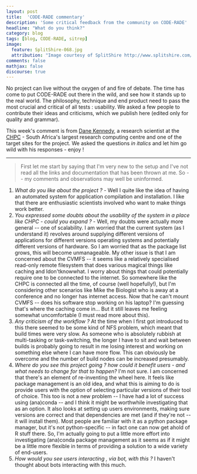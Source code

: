 ```yaml
---
layout: post
title:  'CODE-RADE commentary'
description: 'Some critical feedback from the community on CODE-RADE'
headline: "What do you think?"
category: blog
tags: [blog, CODE-RADE, sitrep]
image:
  feature: SplitShire-068.jpg
  attribution: "Image courtesy of SplitShire http://www.splitshire.com/light-umbrella/"
comments: false
mathjax: false
discourse: true
---
```


No project can live without the oxygen of and fire of debate. The time has come to put CODE-RADE out there in the wild, and see how it stands up to the real world. The philosophy, technique and end product need to pass the most crucial and critical of all tests : usability. We asked a few people to contribute their ideas and criticisms, which we publish here (edited only for quality and grammar).

This week's comment is from [Dane Kennedy](http://github.com/kennedydane), a research scientist at the [CHPC](http://www.chpc.ac.za) - South Africa's largest research computing centre and one of the target sites for the project. We asked the questions _in italics_ and let him go wild with his responses - enjoy !

-----


> First let me start by saying that I'm very new to the setup and I've not read all the links and documentation that has been thrown at me. So -- my comments and observations may well be uninformed.

  1. *What do you like about the project ?* - Well I quite like the idea of having an automated system for application compilation and installation. I like that there are enthusiastic scientists involved who want to make things work better.
  1. *You expressed some doubts about the usability of the system in a place like CHPC - could you expand ?* - Well, my doubts were actually more general -- one of scalability. I am worried that the current system (as I understand it) revolves around supplying different versions of applications for different versions operating systems and potentially different versions of hardware. So I am worried that as the package list grows, this will become unmanageable. My other issue is that I am concerned about the CVMFS -- it seems like a relatively specialised read-only remote filesystem that does various magical things like caching and Idon'tknowwhat. I worry about things that could potentially require one to be connected to the internet. So somewhere like the CHPC is connected all the time, of course (well hopefully!), but I'm considering other scenarios like Mike the Biologist who is away at a conference and no longer has internet access. Now that he can't mount CVMFS -- does his software stop working on his laptop? I'm guessing that's where the caching come in... But it still leaves me feeling somewhat uncomfortable (I must read more about this).
  1. *Any criticism of the workflow ?* At the time when I first got introduced to this there seemed to be some kind of NFS problem, which meant that build times were very slow. As someone who is absolutely rubbish at multi-tasking or task-switching, the longer I have to sit and wait between builds is probably going to result in me losing interest and working on something else where I can have more flow. This can obviously be overcome and the number of build nodes can be increased presumably.
  1. *Where do you see this project going ? how could it benefit users - and what needs to change for that to happen?* I'm not sure. I am concerned that there's an element of re-inventing the wheel here. It feels like package management is an old idea, and what this is aiming to do is provide users with the option of selecting particular versions of their tool of choice. This too is not a new problem -- I have had a lot of success using (ana)conda -- and I think it might be worthwhile investigating that as an option. It also looks at setting up users environments, making sure versions are correct and that dependencies are met (and if they're not -- it will install them). Most people are familiar with it as a python package manager, but it's not python-specific -- in fact one can now get ahold of R stuff there. So, I'm actually going to put a little more effort into investigating (ana)conda package management as it seems as if it might be a little more flexible in terms of providing a solution to a wide variety of end-users.
  1. *How would you see users interacting , via bot, with this ?* I haven't thought about bots interacting with this much.
